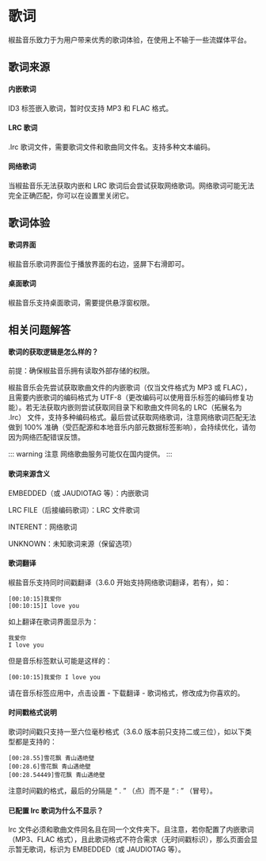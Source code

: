 # 歌词

椒盐音乐致力于为用户带来优秀的歌词体验，在使用上不输于一些流媒体平台。

## 歌词来源

#### 内嵌歌词

ID3 标签嵌入歌词，暂时仅支持 MP3 和 FLAC 格式。

#### LRC 歌词

.lrc 歌词文件，需要歌词文件和歌曲同文件名。支持多种文本编码。

#### 网络歌词

当椒盐音乐无法获取内嵌和 LRC 歌词后会尝试获取网络歌词。网络歌词可能无法完全正确匹配，你可以在设置里关闭它。

## 歌词体验

#### 歌词界面

椒盐音乐歌词界面位于播放界面的右边，竖屏下右滑即可。

#### 桌面歌词

椒盐音乐支持桌面歌词，需要提供悬浮窗权限。

## 相关问题解答

#### 歌词的获取逻辑是怎么样的？

前提：确保椒盐音乐拥有读取外部存储的权限。

椒盐音乐会先尝试获取歌曲文件的内嵌歌词（仅当文件格式为 MP3 或 FLAC），且需要内嵌歌词的编码格式为 UTF-8（更改编码可以使用音乐标签的编码修复功能）。若无法获取内嵌则尝试获取同目录下和歌曲文件同名的 LRC（拓展名为 .lrc） 文件，支持多种编码格式。最后尝试获取网络歌词，注意网络歌词匹配无法做到 100% 准确（受匹配源和本地音乐内部元数据标签影响），会持续优化，请勿因为网络匹配错误反馈。

::: warning 注意
网络歌曲服务可能仅在国内提供。
:::

#### 歌词来源含义

EMBEDDED（或 JAUDIOTAG 等）：内嵌歌词

LRC FILE（后接编码歌词）：LRC 文件歌词

INTERENT：网络歌词

UNKNOWN：未知歌词来源（保留选项）

#### 歌词翻译

椒盐音乐支持同时间戳翻译（3.6.0 开始支持网络歌词翻译，若有），如：
```
[00:10:15]我爱你
[00:10:15]I love you
```
如上翻译在歌词界面显示为：
```
我爱你
I love you
```
但是音乐标签默认可能是这样的：
```
[00:10:15]我爱你 I love you
```
请在音乐标签应用中，点击设置 - 下载翻译 - 歌词格式，修改成为你喜欢的。

#### 时间戳格式说明

歌词时间戳只支持一至六位毫秒格式（3.6.0 版本前只支持二或三位），如以下类型都是支持的：
```
[00:28.55]雪花飘 青山遇绝壁
[00:28.6]雪花飘 青山遇绝壁
[00:28.54449]雪花飘 青山遇绝壁
```
注意时间戳的格式，最后的分隔是 “ . ” （点）而不是 “ : ” （冒号）。

#### 已配置 lrc 歌词为什么不显示？

lrc 文件必须和歌曲文件同名且在同一个文件夹下。且注意，若你配置了内嵌歌词（MP3、FLAC 格式），且此歌词格式不符合需求（无时间戳标识），那么页面会显示暂无歌词，标识为 EMBEDDED（或 JAUDIOTAG 等）。